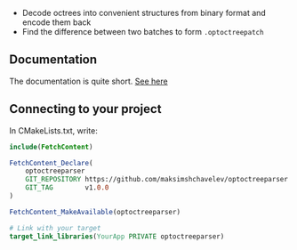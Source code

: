 - Decode octrees into convenient structures from binary format and encode them back
- Find the difference between two batches to form `.optoctreepatch`

## Documentation
The documentation is quite short. [See here](https://maksimshchavelev.github.io/optoctreeparser/html/annotated.html)

## Connecting to your project
In CMakeLists.txt, write:
```.cmake 
include(FetchContent)

FetchContent_Declare(
    optoctreeparser
    GIT_REPOSITORY https://github.com/maksimshchavelev/optoctreeparser.git
    GIT_TAG        v1.0.0
)

FetchContent_MakeAvailable(optoctreeparser)

# Link with your target
target_link_libraries(YourApp PRIVATE optoctreeparser)
```
